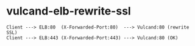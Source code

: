 vulcand-elb-rewrite-ssl
============

```
Client ---> ELB:80  (X-Forwarded-Port:80)  ---> Vulcand:80 (rewrite SSL)
Client ---> ELB:443 (X-Forwarded-Port:443) ---> Vulcand:80 (OK)
```
